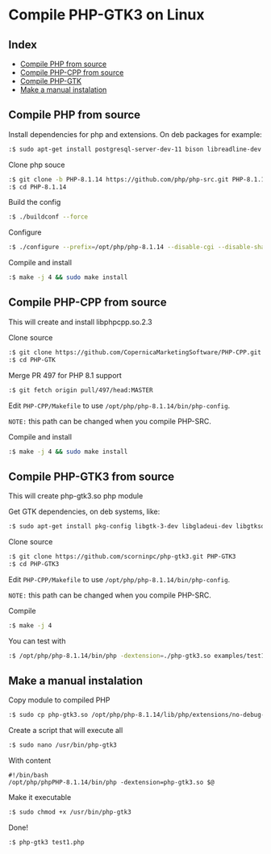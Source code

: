 # Compile PHP-GTK3 on Linux

## Index

 - [Compile PHP from source](https://github.com/scorninpc/php-gtk3/blob/master/docs/compile-linux.md#compile-php-from-source)
 - [Compile PHP-CPP from source](https://github.com/scorninpc/php-gtk3/blob/master/docs/compile-linux.md#compile-php-cpp-from-source)
 - [Compile PHP-GTK](https://github.com/scorninpc/php-gtk3/blob/master/docs/compile-linux.md#compile-php-gtk3-from-source)
 - [Make a manual instalation](https://github.com/scorninpc/php-gtk3/blob/master/docs/compile-linux.md#make-a-manual-instalation)

## Compile PHP from source
	
Install dependencies for php and extensions. On deb packages for example:
```sh
:$ sudo apt-get install postgresql-server-dev-11 bison libreadline-dev git build-essential autoconf automake libtool re2c libxml2-dev libcurl4-openssl-dev libssl-dev libbz2-dev  libjpeg-dev libpng-dev libxpm-dev libfreetype6-dev libzip-dev libsqlite3-dev libonig-dev libxslt1-dev
```

Clone php souce
```sh
:$ git clone -b PHP-8.1.14 https://github.com/php/php-src.git PHP-8.1.14
:$ cd PHP-8.1.14
```

Build the config
```sh
:$ ./buildconf --force
```

Configure
```sh
:$ ./configure --prefix=/opt/php/php-8.1.14 --disable-cgi --disable-shared --enable-static --with-pgsql --with-pdo-mysql --with-pdo-pgsql --with-pgsql --with-ffi --with-readline --with-openssl --enable-soap --enable-sockets --with-bz2 --with-zlib --enable-mbstring --with-curl --with-xsl
```

Compile and install
```sh
:$ make -j 4 && sudo make install 
```


## Compile PHP-CPP from source

This will create and install libphpcpp.so.2.3

Clone source
```sh
:$ git clone https://github.com/CopernicaMarketingSoftware/PHP-CPP.git
:$ cd PHP-GTK
```

Merge PR 497 for PHP 8.1 support
```sh
:$ git fetch origin pull/497/head:MASTER
```

Edit `PHP-CPP/Makefile` to use `/opt/php/php-8.1.14/bin/php-config`.

`NOTE:` this path can be changed when you compile PHP-SRC.

Compile and install
```sh
:$ make -j 4 && sudo make install
```

## Compile PHP-GTK3 from source

This will create php-gtk3.so php module

Get GTK dependencies, on deb systems, like:
```sh
:$ sudo apt-get install pkg-config libgtk-3-dev libgladeui-dev libgtksourceview-3.0-dev libwnck-dev
```

Clone source
```sh
:$ git clone https://github.com/scorninpc/php-gtk3.git PHP-GTK3
:$ cd PHP-GTK3
```

Edit `PHP-CPP/Makefile` to use `/opt/php/php-8.1.14/bin/php-config`.

`NOTE:` this path can be changed when you compile PHP-SRC.

Compile
```sh
:$ make -j 4 
```

You can test with
```sh
:$ /opt/php/php-8.1.14/bin/php -dextension=./php-gtk3.so examples/test1.php 
```

## Make a manual instalation

Copy module to compiled PHP
```sh
:$ sudo cp php-gtk3.so /opt/php/php-8.1.14/lib/php/extensions/no-debug-non-zts-20210902/php-gtk3.so
```

Create a script that will execute all
```sh
:$ sudo nano /usr/bin/php-gtk3
```

With content
```
#!/bin/bash
/opt/php/phpPHP-8.1.14/bin/php -dextension=php-gtk3.so $@
```

Make it executable
```sh
:$ sudo chmod +x /usr/bin/php-gtk3
```

Done!
```sh
:$ php-gtk3 test1.php
```
